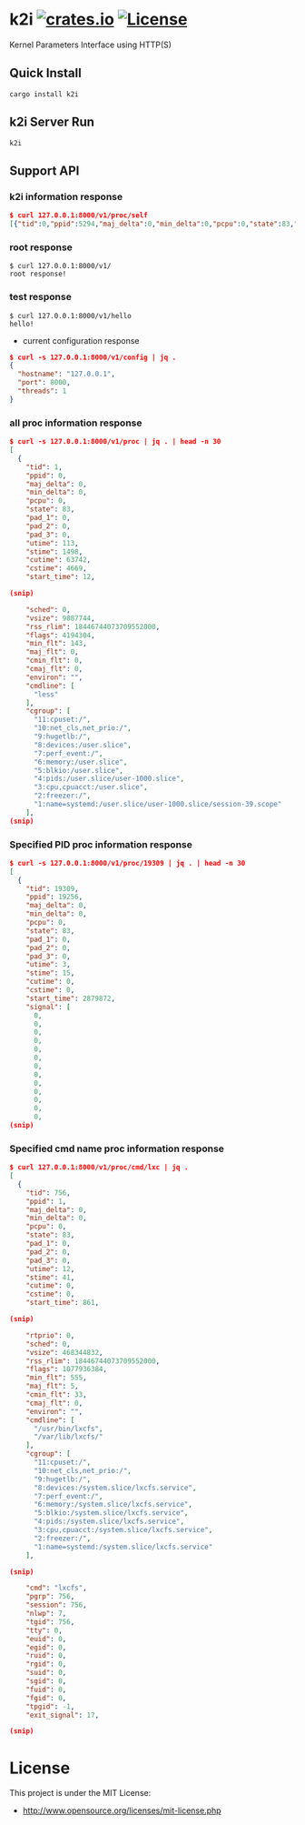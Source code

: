 # k2i [![crates.io](https://img.shields.io/crates/v/k2i.svg)](https://crates.io/crates/k2i) [![License](https://img.shields.io/badge/license-MIT-blue.svg)](https://raw.githubusercontent.com/matsumotory/k2i/master/LICENSE)


Kernel Parameters Interface using HTTP(S)

## Quick Install

```
cargo install k2i
```

## k2i Server Run

```
k2i 
```

## Support API

### k2i information response

```json
$ curl 127.0.0.1:8000/v1/proc/self
[{"tid":0,"ppid":5294,"maj_delta":0,"min_delta":0,"pcpu":0,"state":83,"pad_1":0,"pad_2":0,"pad_3":0,"utime":3,"stime":1,"cutime":0,"cstime":0,"start_time":9479566,"signal":[0,0,0,0,0,0,0,0,0,0,0,0,0,0,0,0,0,0],"blocked":[0,0,0,0,0,0,0,0,0,0,0,0,0,0,0,0,0,0],"sigignore":[0,0,0,0,0,0,0,0,0,0,0,0,0,0,0,0,0,0],"sigcatch":[0,0,0,0,0,0,0,0,0,0,0,0,0,0,0,0,0,0],"_sigpnd":[0,0,0,0,0,0,0,0,0,0,0,0,0,0,0,0,0,0],"start_code":94062006767616,"end_code":94062010354808,"start_stack":140724759217040,"kstk_esp":140724759213088,"kstk_eip":140628670241165,"wchan":0,"priority":20,"nice":0,"rss":484,"alarm":0,"size":0,"resident":0,"share":0,"trs":0,"lrs":0,"drs":0,"dt":0,"vm_size":0,"vm_lock":0,"vm_rss":0,"vm_data":0,"vm_stack":0,"vm_swap":0,"vm_exe":0,"vm_lib":0,"rtprio":0,"sched":0,"vsize":239472640,"rss_rlim":18446744073709551615,"flags":1077936128,"min_flt":2945,"maj_flt":2,"cmin_flt":0,"cmaj_flt":0,"environ":"","cmdline":[],"cgroup":[],"supgid":"","supgrp":"","euser":"","ruser":"","suser":"","fuser":"","rgroup":"","egroup":"","sgroup":"","fgroup":"","cmd":"k2i","pgrp":5507,"session":5294,"nlwp":4,"tgid":0,"tty":34816,"euid":0,"egid":0,"ruid":0,"rgid":0,"suid":0,"sgid":0,"fuid":0,"fgid":0,"tpgid":5507,"exit_signal":17,"processor":0,"ns":[0,0,0,0,0,0]}]
```

### root response

```
$ curl 127.0.0.1:8000/v1/
root response!
```

### test response

```
$ curl 127.0.0.1:8000/v1/hello
hello!
```
- current configuration response

```json
$ curl -s 127.0.0.1:8000/v1/config | jq .
{
  "hostname": "127.0.0.1",
  "port": 8000,
  "threads": 1
}
```

### all proc information response

```json
$ curl -s 127.0.0.1:8000/v1/proc | jq . | head -n 30
[
  {
    "tid": 1,
    "ppid": 0,
    "maj_delta": 0,
    "min_delta": 0,
    "pcpu": 0,
    "state": 83,
    "pad_1": 0,
    "pad_2": 0,
    "pad_3": 0,
    "utime": 113,
    "stime": 1498,
    "cutime": 63742,
    "cstime": 4669,
    "start_time": 12,

(snip)

    "sched": 0,
    "vsize": 9887744,
    "rss_rlim": 18446744073709552000,
    "flags": 4194304,
    "min_flt": 143,
    "maj_flt": 0,
    "cmin_flt": 0,
    "cmaj_flt": 0,
    "environ": "",
    "cmdline": [
      "less"
    ],
    "cgroup": [
      "11:cpuset:/",
      "10:net_cls,net_prio:/",
      "9:hugetlb:/",
      "8:devices:/user.slice",
      "7:perf_event:/",
      "6:memory:/user.slice",
      "5:blkio:/user.slice",
      "4:pids:/user.slice/user-1000.slice",
      "3:cpu,cpuacct:/user.slice",
      "2:freezer:/",
      "1:name=systemd:/user.slice/user-1000.slice/session-39.scope"
    ],
(snip)
```

### Specified PID proc information response

```json
$ curl -s 127.0.0.1:8000/v1/proc/19309 | jq . | head -n 30
[
  {
    "tid": 19309,
    "ppid": 19256,
    "maj_delta": 0,
    "min_delta": 0,
    "pcpu": 0,
    "state": 83,
    "pad_1": 0,
    "pad_2": 0,
    "pad_3": 0,
    "utime": 3,
    "stime": 15,
    "cutime": 0,
    "cstime": 0,
    "start_time": 2879872,
    "signal": [
      0,
      0,
      0,
      0,
      0,
      0,
      0,
      0,
      0,
      0,
      0,
      0,
      0,
(snip)
```

### Specified cmd name proc information response

```json
$ curl 127.0.0.1:8000/v1/proc/cmd/lxc | jq .
[
  {
    "tid": 756,
    "ppid": 1,
    "maj_delta": 0,
    "min_delta": 0,
    "pcpu": 0,
    "state": 83,
    "pad_1": 0,
    "pad_2": 0,
    "pad_3": 0,
    "utime": 12,
    "stime": 41,
    "cutime": 0,
    "cstime": 0,
    "start_time": 861,

(snip)

    "rtprio": 0,
    "sched": 0,
    "vsize": 468344832,
    "rss_rlim": 18446744073709552000,
    "flags": 1077936384,
    "min_flt": 555,
    "maj_flt": 5,
    "cmin_flt": 33,
    "cmaj_flt": 0,
    "environ": "",
    "cmdline": [
      "/usr/bin/lxcfs",
      "/var/lib/lxcfs/"
    ],
    "cgroup": [
      "11:cpuset:/",
      "10:net_cls,net_prio:/",
      "9:hugetlb:/",
      "8:devices:/system.slice/lxcfs.service",
      "7:perf_event:/",
      "6:memory:/system.slice/lxcfs.service",
      "5:blkio:/system.slice/lxcfs.service",
      "4:pids:/system.slice/lxcfs.service",
      "3:cpu,cpuacct:/system.slice/lxcfs.service",
      "2:freezer:/",
      "1:name=systemd:/system.slice/lxcfs.service"
    ],

(snip)

    "cmd": "lxcfs",
    "pgrp": 756,
    "session": 756,
    "nlwp": 7,
    "tgid": 756,
    "tty": 0,
    "euid": 0,
    "egid": 0,
    "ruid": 0,
    "rgid": 0,
    "suid": 0,
    "sgid": 0,
    "fuid": 0,
    "fgid": 0,
    "tpgid": -1,
    "exit_signal": 17,

(snip)

```

# License

This project is under the MIT License:

* http://www.opensource.org/licenses/mit-license.php

